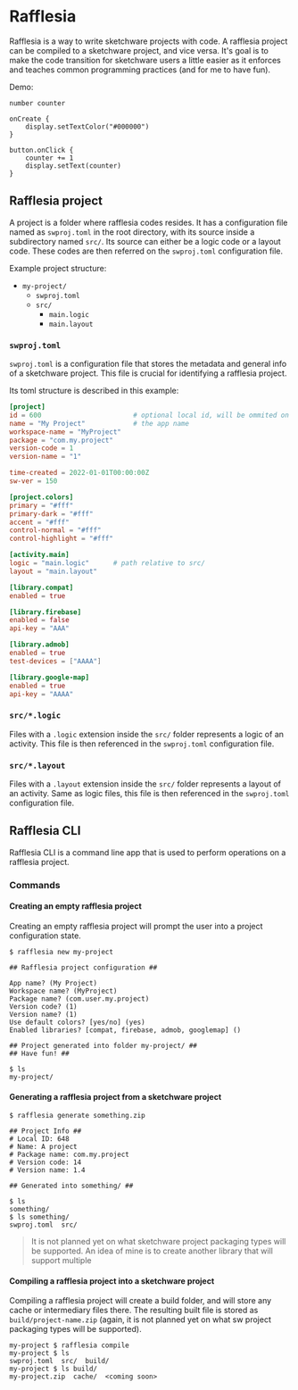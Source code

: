 # Rafflesia
Rafflesia is a way to write sketchware projects with code. A rafflesia project can be compiled to a sketchware project, and vice versa. It's goal is to make the code transition for sketchware users a little easier as it enforces and teaches common programming practices (and for me to have fun).

Demo:
```
number counter

onCreate {
    display.setTextColor("#000000")
}

button.onClick {
    counter += 1
    display.setText(counter)
}
```

## Rafflesia project
A project is a folder where rafflesia codes resides. It has a configuration file named as `swproj.toml` in the root directory, with its source inside a subdirectory named `src/`. Its source can either be a logic code or a layout code. These codes are then referred on the `swproj.toml` configuration file.

Example project structure:
 - `my-project/`
   - `swproj.toml`
   - `src/`
     - `main.logic`
     - `main.layout`

### `swproj.toml`
`swproj.toml` is a configuration file that stores the metadata and general info of a sketchware project. This file is crucial for identifying a rafflesia project.

Its toml structure is described in this example:
```toml
[project]
id = 600                       # optional local id, will be ommited on a generated project
name = "My Project"            # the app name
workspace-name = "MyProject"
package = "com.my.project"
version-code = 1
version-name = "1"

time-created = 2022-01-01T00:00:00Z
sw-ver = 150

[project.colors]
primary = "#fff"
primary-dark = "#fff"
accent = "#fff"
control-normal = "#fff"
control-highlight = "#fff"

[activity.main]
logic = "main.logic"      # path relative to src/
layout = "main.layout"

[library.compat]
enabled = true

[library.firebase]
enabled = false
api-key = "AAA"

[library.admob]
enabled = true
test-devices = ["AAAA"]

[library.google-map]
enabled = true
api-key = "AAAA"
```

### `src/*.logic`
Files with a `.logic` extension inside the `src/` folder represents a logic of an activity. This file is then referenced in the `swproj.toml` configuration file.

### `src/*.layout`
Files with a `.layout` extension inside the `src/` folder represents a layout of an activity. Same as logic files, this file is then referenced in the `swproj.toml` configuration file.

## Rafflesia CLI
Rafflesia CLI is a command line app that is used to perform operations on a rafflesia project.

### Commands

#### Creating an empty rafflesia project

Creating an empty rafflesia project will prompt the user into a project configuration state.

```console
$ rafflesia new my-project

## Rafflesia project configuration ##

App name? (My Project) 
Workspace name? (MyProject) 
Package name? (com.user.my.project) 
Version code? (1) 
Version name? (1) 
Use default colors? [yes/no] (yes) 
Enabled libraries? [compat, firebase, admob, googlemap] () 

## Project generated into folder my-project/ ##
## Have fun! ##

$ ls
my-project/
```

#### Generating a rafflesia project from a sketchware project

```console
$ rafflesia generate something.zip

## Project Info ##
# Local ID: 648
# Name: A project
# Package name: com.my.project
# Version code: 14
# Version name: 1.4

## Generated into something/ ##

$ ls
something/
$ ls something/
swproj.toml  src/
```

> It is not planned yet on what sketchware project packaging types will be supported. An idea of mine is to create another library that will support multiple

#### Compiling a rafflesia project into a sketchware project

Compiling a rafflesia project will create a build folder, and will store any cache or intermediary files there. The resulting built file is stored as `build/project-name.zip` (again, it is not planned yet on what sw project packaging types will be supported).

```console
my-project $ rafflesia compile
my-project $ ls
swproj.toml  src/  build/
my-project $ ls build/
my-project.zip  cache/  <coming soon>
```
